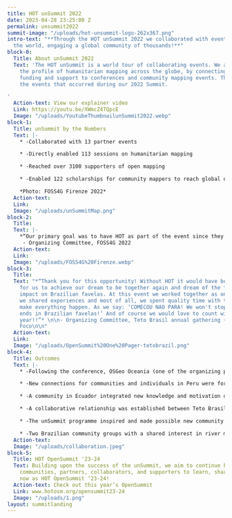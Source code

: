 ```yaml
---
title: HOT unSummit 2022
date: 2023-04-28 23:25:00 Z
permalink: unsummit2022
summit-image: "/uploads/hot-unsummit-logo-262x367.png"
intro-text: "**Through the HOT unSummit 2022 we collaborated with events all over
  the world, engaging a global community of thousands!**"
block-0:
  Title: About unSummit 2022
  Text: 'The HOT unSummit is a world tour of collaborating events. We aimed to raise
    the profile of humanitarian mapping across the globe, by connecting people, providing
    funding and support to conferences and community mapping events. This page registers
    the events that occurred during our 2022 Summit.

'
  Action-text: View our explainer video
  Link: https://youtu.be/XWmcZ4TQpcE
  Image: "/uploads/YoutubeThumbnailunSummit2022.webp"
block-1:
  Title: unSummit by the Numbers
  Text: |-
    * -Collaborated with 13 partner events

    * -Directly enabled 113 sessions on humanitarian mapping

    * -Reached over 3100 supporters of open mapping

    * -Enabled 122 scholarships for community mappers to reach global events

    *Photo: FOSS4G Firenze 2022*
  Action-text: 
  Link: 
  Image: "/uploads/unSummitMap.png"
block-2:
  Title: 
  Text: |-
    *“Our primary goal was to have HOT as part of the event since they share the same OSM and OSGeo community ideals. I really liked the 2022 SotM and FOSS4G organization and believe it should be continued in the future, with a closer relationship of the three communities, something like federated events or similar. HOT is providing a great help in organization and supporting people from low-middle income countries that should be one of the main targets of the audience.”*
     - Organizing Committee, FOSS4G 2022
  Action-text: 
  Link: 
  Image: "/uploads/FOSS4G%20Firenze.webp"
block-3:
  Title: 
  Text: "*“Thank you for this opportunity! Without HOT it would have been impossible
    for us to achieve our dream to be together again and dream of the future of our
    impact on Brazilian favelas. At this event we worked together as one TETO BRASIL,
    we shared experiences and most of all, we spent quality time with the ones that
    make everything happen. As we say: ‘COMECOU NAO PARA! We won't stop until poverty
    ends in Brazilian favelas!’ And of course we would love to count with HOT next
    year!!”* \n\n- Organizing Committee, Teto Brasil annual gathering + Cidade em
    Foco\n\n"
  Action-text: 
  Link: 
  Image: "/uploads/OpenSummit%20One%20Pager-tetobrazil.png"
block-4:
  Title: Outcomes
  Text: |-
    * -Following the conference, OSGeo Oceania (one of the organizing partners) set up an OpenStreetMap special interest group and registered as an organization on the HOT Tasking Manager in order to support communities in the region to undertake remote mapping campaigns.

    * -New connections for communities and individuals in Peru were formed, leading to collective and collaborative local mapping projects and activities

    * -A community in Ecuador integrated new knowledge and motivation on drone use into their focus and activities.

    * -A collaborative relationship was established between Teto Brasil and the URBELATAM / Preventório favela mapping community.

    * -The unSummit programme inspired and made possible new community conferences in Brazil and Nigeria reaching more than 300 people.

    * -Two Brazilian community groups with a shared interest in river mapping were introduced to each other.
  Action-text: 
  Image: "/uploads/collaboration.jpeg"
block-5:
  Title: HOT OpenSummit '23-24
  Text: Building upon the success of the unSummit, we aim to continue bringing together
    communities, partners, collaborators, and supporters to learn, share, and connect,
    now as HOT OpenSummit ‘23-24!
  Action-text: Check out this year’s OpenSummit
  Link: www.hotosm.org/opensummit23-24
  Image: "/uploads/1.png"
layout: summitlanding
---
```


